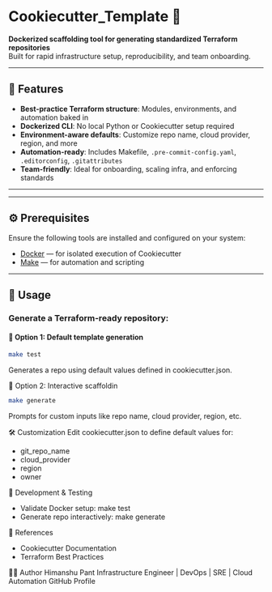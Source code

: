# Cookiecutter_Template 🚀

**Dockerized scaffolding tool for generating standardized Terraform repositories**  
Built for rapid infrastructure setup, reproducibility, and team onboarding.

---

## 🔧 Features

- **Best-practice Terraform structure**: Modules, environments, and automation baked in  
- **Dockerized CLI**: No local Python or Cookiecutter setup required  
- **Environment-aware defaults**: Customize repo name, cloud provider, region, and more  
- **Automation-ready**: Includes Makefile, `.pre-commit-config.yaml`, `.editorconfig`, `.gitattributes`  
- **Team-friendly**: Ideal for onboarding, scaling infra, and enforcing standards  

---



---

## ⚙️ Prerequisites

Ensure the following tools are installed and configured on your system:

- [Docker](https://docs.docker.com/get-docker/) — for isolated execution of Cookiecutter  
- [Make](https://www.gnu.org/software/make/) — for automation and scripting  

---

## 🚀 Usage

### Generate a Terraform-ready repository:

#### 🔹 Option 1: Default template generation

```bash
make test
```
Generates a repo using default values defined in cookiecutter.json.

🔹 Option 2: Interactive scaffoldin
```bash
make generate
```

Prompts for custom inputs like repo name, cloud provider, region, etc.

🛠️ Customization
Edit cookiecutter.json to define default values for:
- git_repo_name
- cloud_provider
- region
- owner

🧪 Development & Testing
- Validate Docker setup: make test
- Generate repo interactively: make generate
  
📘 References
- Cookiecutter Documentation
- Terraform Best Practices

👨‍💻 Author
Himanshu Pant
Infrastructure Engineer | DevOps | SRE | Cloud Automation
GitHub Profile

